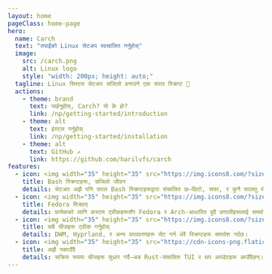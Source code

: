 ```yaml
---
layout: home
pageClass: home-page
hero:
  name: Carch 
  text: "तपाईंको Linux सेटअप स्वचालित गर्नुहोस्"
  image:
    src: /carch.png
    alt: Linux logo
    style: "width: 200px; height: auto;"
  tagline: Linux सिस्टम सेटअप सजिलो बनाउने एक सरल स्क्रिप्ट 🧩
  actions:
    - theme: brand
      text: पर्खनुहोस्, Carch? यो के हो? 
      link: /np/getting-started/introduction
    - theme: alt
      text: इंस्टल गर्नुहोस् 
      link: /np/getting-started/installation
    - theme: alt
      text: GitHub ↗
      link: https://github.com/harilvfs/carch
features:
  - icon: <img width="35" height="35" src="https://img.icons8.com/?size=48&id=hFuGKe550WR3&format=png" alt="scripts"/>
    title: Bash स्क्रिप्टहरू, सजिलो जीवन
    details: सेटअप अझै पनि सरल Bash स्क्रिप्टहरूद्वारा संचालित छ—छिटो, सफा, र कुनै फालतु चीज बिना।
  - icon: <img width="35" height="35" src="https://img.icons8.com/?size=100&id=ZbBhBW0N2q3D&format=png&color=000000" alt="fedora"/>
    title: Fedora मित्रवत्
    details: प्रत्येकको लागि कस्टम ट्वीकहरूसँग Fedora र Arch-आधारित दुवै प्रणालीहरूलाई समर्थन गर्दछ।
  - icon: <img width="35" height="35" src="https://img.icons8.com/?size=80&id=mcrzTGVMglJn&format=png" alt="tweaks"/>
    title: सबै चीजहरू ट्वीक गर्नुहोस्
    details: DWM, Hyprland, र अन्य वातावरणहरू सेट गर्न धेरै स्क्रिप्टहरू समावेश गर्दछ।
  - icon: <img width="35" height="35" src="https://cdn-icons-png.flaticon.com/128/12400/12400985.png" alt="development"/>
    title: अझै पकाउँदै
    details: सक्रिय रूपमा चीजहरू सुधार गर्दै—अब Rust-संचालित TUI र थप अपडेटहरू आउँदैछन्।
---
```

<style>
:root {
  --vp-home-hero-name-color: transparent;
  --vp-home-hero-name-background: -webkit-linear-gradient(120deg, var(--vp-c-purple-3), var(--vp-c-brand-3));
  --vp-home-hero-image-filter: blur(44px);
}
:root {
  --overlay-gradient: color-mix(in srgb, var(--vp-c-brand-1), transparent 55%);
}
.dark {
  --overlay-gradient: color-mix(in srgb, var(--vp-c-brand-1), transparent 85%);
}
.home-page {
  background:
    linear-gradient(215deg, var(--overlay-gradient), transparent 40%),
    radial-gradient(var(--overlay-gradient), transparent 40%) no-repeat -60vw -40vh / 105vw 200vh,
    radial-gradient(var(--overlay-gradient), transparent 65%) no-repeat 50% calc(100% + 20rem) / 60rem 30rem;
  .VPFeature a {
    font-weight: bold;
    color: var(--vp-c-brand-2);
  }
  .VPFooter {
    background-color: transparent !important;
    border: none;
  }
  .VPNavBar:not(.top) {
    background-color: transparent !important;
    -webkit-backdrop-filter: blur(16px);
    backdrop-filter: blur(16px);
    div.divider {
      display: none;
    }
  }
}
@media (min-width: 640px) {
  :root {
    --vp-home-hero-image-filter: blur(56px);
  }
}
@media (min-width: 960px) {
  :root {
    --vp-home-hero-image-filter: blur(68px);
  }
}
</style>
